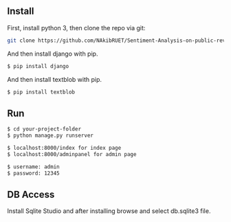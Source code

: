 
## Install
First, install python 3, then clone the repo via git:

```bash
git clone https://github.com/NAkibRUET/Sentiment-Analysis-on-public-review.git
```

And then install django with pip.

```bash
$ pip install django
```
And then install textblob with pip.
```bash
$ pip install textblob
```

## Run

```bash
$ cd your-project-folder
$ python manage.py runserver

$ localhost:8000/index for index page
$ localhost:8000/adminpanel for admin page

$ username: admin
$ password: 12345

```

## DB Access
Install Sqlite Studio and after installing browse and select db.sqlite3 file.


